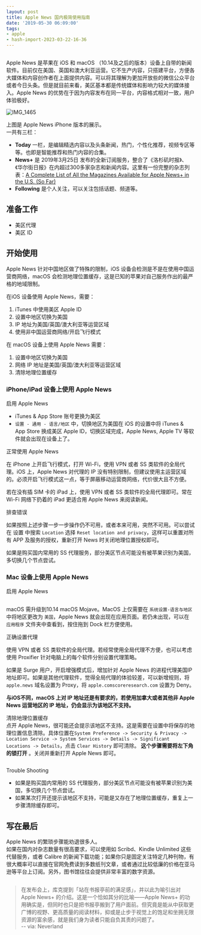 ```yaml
---
layout: post
title: Apple News 国内极简使用指南
date: '2019-05-30 06:09:00'
tags:
- apple
- hash-import-2023-03-22-16-36
---
```


<img src="https://raw.githubusercontent.com/5cr1pt/img4markdown/master/15591142960108/15591143208187.jpg" class="kg-image" alt loading="lazy">

Apple News 是苹果在 iOS 和 macOS （10.14及之后的版本）设备上自带的新闻软件。目前仅在美国、英国和澳大利亚运营。它不生产内容，只搭建平台，方便各大媒体和内容创作者在上面提供内容。可以将其理解为更加开放些的微信公众平台或者今日头条。但是就目前来看，美区基本都是传统媒体和影响力较大的媒体接入。Apple News 的优势在于因为内容发布在同一平台，内容格式相对一致，用户体验极好。

<img src="https://raw.githubusercontent.com/5cr1pt/img4markdown/master/15591142960108/IMG_1465.jpg" class="kg-image" alt="IMG_1465" loading="lazy">

上图是 Apple News iPhone 版本的展示。  
一共有三栏：

- **Today** 一栏，是编辑精选内容以及头条新闻，热门，个性化推荐，视频专区等等。也即是智能推荐和热门内容的合集。
- **News+** 是 2019年3月25日 发布的全新订阅服务，整合了《洛杉矶时报》、《华尔街日报》在内超过300多家杂志和新闻内容。这里有一份完整的杂志列表：[A Complete List of All the Magazines Available for Apple News+ in the U.S. (So Far)](https://www.macstories.net/news/a-complete-list-of-all-the-magazines-available-for-apple-news-in-the-u-s-so-far/)
- **Following** 是个人关注，可以关注包括话题、频道等。

## 准备工作

- 美区代理
- 美区 ID

## 开始使用

Apple News 针对中国地区做了特殊的限制，iOS 设备会检测是不是在使用中国运营商网络，macOS 会检测地理位置缓存，这是已知的苹果对自己服务作出的最严格的地域限制。

在iOS 设备使用 Apple News，需要：

1. iTunes 中使用美区 Apple ID
2. 设置中地区切换为美国
3. IP 地址为美国/英国/澳大利亚等运营区域
4. 使用非中国运营商网络/开启飞行模式

在 macOS 设备上使用 Apple News 需要：

1. 设置中地区切换为美国
2. 网络 IP 地址是美国/英国/澳大利亚等运营区域
3. 清除地理位置缓存

### iPhone/iPad 设备上使用 Apple News

启用 Apple News

- iTunes & App Store 账号更换为美区
- `设置 - 通用 - 语言/地区` 中，切换地区为美国在 iOS 的设置中将 iTunes & App Store 换成美区 Apple ID，切换区域完成，Apple News, Apple TV 等软件就会出现在设备上了。

正常使用 Apple News

在 iPhone 上开启飞行模式，打开 Wi-Fi，使用 VPN 或者 SS 类软件的全局代理。iOS 上，Apple News 对代理的 IP 没有特别限制，但建议使用主运营区域的。必须开启飞行模式这一点，等于屏蔽移动运营商网络，代价很大且不方便。

若在没有插 SIM 卡的 iPad 上，使用 VPN 或者 SS 类软件的全局代理即可。常在 Wi-Fi 网络下扔着的 iPad 更适合用 Apple News 来阅读新闻。

排查错误

如果按照上述步骤一步一步操作仍不可用，或者本来可用，突然不可用。可以尝试在 设置 中搜索 `Location` 选择 `Reset location and privacy`，这样可以重置对所有 APP 及服务的授权，重新打开 News 时关闭地理位置授权即可。

如果是购买国内常用的 SS 代理服务，部分美区节点可能没有被苹果识别为美国，多切换几个节点尝试。

### Mac 设备上使用 Apple News

启用 Apple News

<img src="https://raw.githubusercontent.com/5cr1pt/img4markdown/master/15591142960108/15591398086835.jpg" class="kg-image" alt loading="lazy">

macOS 需升级到10.14 macOS Mojave。MacOS 上仅需要在 `系统设置-语言与地区` 中将地区更改为 `美国`，Apple News 就会出现在应用页面。若仍未出现，可以在 `应用程序` 文件夹中查看到，按住拖到 Dock 栏方便使用。

正确设置代理

使用 VPN 或者 SS 类软件的全局代理。若经常使用全局代理不方便，也可以考虑使用 Proxifier 针对电脑上的每个软件分别设置代理策略。

如果是 Surge 用户，开启增强模式后，增加针对 Apple News 的进程代理美国IP地址即可。如果是其他代理软件，觉得全局代理的体验较差，可以新增规则，将 `apple.news` 域名设置为 Proxy，将 `apple.comscoreresearch.com` 设置为 Deny。

**与iOS不同，macOS 上对 IP 地址还是有要求的，若使用加拿大或者其他非 Apple News 运营地区的 IP 地址，仍会显示为该地区不支持。**

清除地理位置缓存  
点开 Apple News，很可能还会提示该地区不支持。这是需要在设置中将保存的地理位置信息清除。具体位置在`System Preference -> Security & Privacy -> Location Service -> System Services -> Details -> Significant Locations -> Details`，点击 `Clear History` 即可清除。 **这个步骤需要将左下角的锁打开** 。关闭并重新打开 Apple News 即可。

<img src="https://raw.githubusercontent.com/5cr1pt/img4markdown/master/15591142960108/15591396528920.jpg" class="kg-image" alt loading="lazy"><img src="https://raw.githubusercontent.com/5cr1pt/img4markdown/master/15591142960108/15591396704093.jpg" class="kg-image" alt loading="lazy">

Trouble Shooting

- 如果是购买国内常用的 SS 代理服务，部分美区节点可能没有被苹果识别为美国，多切换几个节点尝试。
- 如果某次打开还提示该地区不支持，可能是又存在了地理位置缓存，重复上一步骤清除缓存即可。

## 写在最后

Apple News 的繁琐步骤能劝退很多人。  
如果在国内对杂志数量有很高要求，可以使用如 Scribd、Kindle Unlimited 这些代替服务，或者 Calibre 的新闻下载功能；如果你只是固定关注特定几种刊物，有很大概率可以直接在官网免费读到多数纸刊文章，或者通过比较低廉的价格在亚马逊等平台上订阅。另外，图书馆往往会提供非常丰富的数字资源。

<img src="https://raw.githubusercontent.com/5cr1pt/img4markdown/master/15591142960108/15591422876001.png" class="kg-image" alt loading="lazy">

> 在发布会上，库克提到「站在书报亭前的满足感」，并以此为喻引出对 Apple News+ 的介绍。这是一个恰如其分的比喻——Apple News+ 的功用确实是，但同时也只是把书报亭搬到了用户面前。但究竟是能从中获取更广博的视野、更高质量的阅读材料，抑或是止步于视觉上的饱足和坐拥无限资源的富余感，就是我们身为读者只能自负其责的问题了。  
> -- via: Neverland


